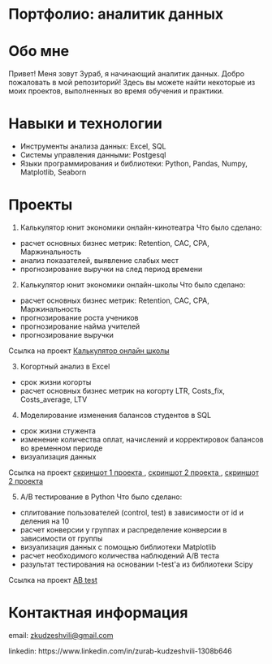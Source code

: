# Портфолио: аналитик данных
# Обо мне
Привет! Меня зовут Зураб, я начинающий аналитик данных. Добро пожаловать в мой репозиторий! Здесь вы можете найти некоторые из моих проектов, выполненных во время обучения и практики. 
# Навыки и технологии
- Инструменты анализа данных: Excel, SQL
- Системы управления данными: Postgesql
- Языки программирования и библиотеки: Python, Pandas, Numpy, Matplotlib, Seaborn
# Проекты
1. Калькулятор юнит экономики онлайн-кинотеатра
Что было сделано:
- расчет основных бизнес метрик: Retention, CAC, CPA, Маржинальность
- анализ показателей, выявление слабых мест
- прогнозирование выручки на след период времени


2. Калькулятор юнит экономики онлайн-школы
Что было сделано:
- расчет основных бизнес метрик: Retention, CAC, CPA, Маржинальность
- прогнозирование роста учеников
- прогнозирование найма учителей
- прогнозирование выручки

Ссылка на проект <a href="https://github.com/Zurabkt/analitycs/blob/09f5fc2c378abddd7fdecefb023a0786e2f32099/%D0%9A%D0%B0%D0%BB%D1%8C%D0%BA%D1%83%D0%BB%D1%8F%D1%82%D0%BE%D1%80%20%D0%BE%D0%BD%D0%BB%D0%B0%D0%B9%D0%BD%20%D1%88%D0%BA%D0%BE%D0%BB%D1%8B.xlsx">Калькулятор онлайн школы</a></p>


3. Когортный анализ в Excel
- срок жизни когорты
- расчет основных бизнес метрик на когорту LTR, Costs_fix, Costs_average, LTV

4. Моделирование изменения балансов студентов в SQL
- срок жизни стужента
- изменение количества оплат, начислений и корректировок балансов во временном периоде
- визуализация данных

Ссылка на проект <a href="https://github.com/Zurabkt/analitycs/blob/e27039db17ebce1b980c6e17109862a416e0345f/sql-1.JPG">скриншот 1 проекта </a>, 
<a href="https://github.com/Zurabkt/analitycs/blob/e27039db17ebce1b980c6e17109862a416e0345f/sql-2.JPG">скриншот 2 проекта </a> , 
<a href="https://github.com/Zurabkt/analitycs/blob/e27039db17ebce1b980c6e17109862a416e0345f/sql-3.JPG">скриншот 2 проекта </a></p>

5. A/B тестирование в Python
Что было сделано:
- сплитование пользователей (control, test) в зависимости от id  и деления на 10
- расчет конверсии у группах и распределение конверсии в зависимости от группы
- визуализация данных с помощью библиотеки Matplotlib
- расчет необходимого количества наблюдений A/B теста
- разультат тестирования на основании t-test'a из библиотеки Scipy

Ссылка на проект <a href="https://github.com/Zurabkt/analitycs/blob/main/AB%20%D1%82%D0%B5%D1%81%D1%82%D1%8B.ipynb">AB test</a>
  
# Контактная информация

email: zkudzeshvili@gmail.com
<p>linkedin: https://www.linkedin.com/in/zurab-kudzeshvili-1308b646</p>

